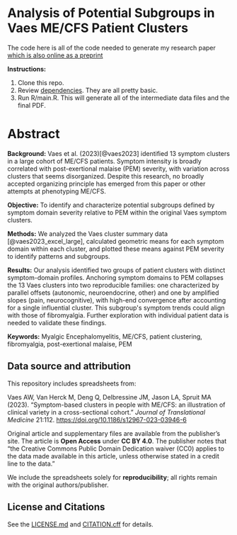 # Analysis of Potential Subgroups in Vaes ME/CFS Patient Clusters

The code here is all of the code needed to generate my research paper [which is also online as a preprint](https://www.preprints.org/manuscript/202509.1179)

**Instructions:**

1.  Clone this repo.
2.  Review [dependencies](DEPENDENCIES.md). They are all pretty basic.
3.  Run R/main.R. This will generate all of the intermediate data files and the final PDF.

# Abstract

**Background:** Vaes et al. (2023)[@vaes2023] identified 13 symptom clusters in a large cohort of ME/CFS patients. Symptom intensity is broadly correlated with post-exertional malaise (PEM) severity, with variation across clusters that seems disorganized. Despite this research, no broadly accepted organizing principle has emerged from this paper or other attempts at phenotyping ME/CFS.

**Objective:** To identify and characterize potential subgroups defined by symptom domain severity relative to PEM within the original Vaes symptom clusters.

**Methods:** We analyzed the Vaes cluster summary data [@vaes2023_excel_large], calculated geometric means for each symptom domain within each cluster, and plotted these means against PEM severity to identify patterns and subgroups.

**Results:** Our analysis identified two groups of patient clusters with distinct symptom-domain profiles. Anchoring symptom domains to PEM collapses the 13 Vaes clusters into two reproducible families: one characterized by parallel offsets (autonomic, neuroendocrine, other) and one by amplified slopes (pain, neurocognitive), with high-end convergence after accounting for a single influential cluster. This subgroup's symptom trends could align with those of fibromyalgia. Further exploration with individual patient data is needed to validate these findings.

**Keywords:** Myalgic Encephalomyelitis, ME/CFS, patient clustering, fibromyalgia, post-exertional malaise, PEM

## Data source and attribution

This repository includes spreadsheets from:

Vaes AW, Van Herck M, Deng Q, Delbressine JM, Jason LA, Spruit MA (2023). “Symptom-based clusters in people with ME/CFS: an illustration of clinical variety in a cross-sectional cohort.” *Journal of Translational Medicine* 21:112. <https://doi.org/10.1186/s12967-023-03946-6>

Original article and supplementary files are available from the publisher’s site. The article is **Open Access** under **CC BY 4.0**. The publisher notes that “the Creative Commons Public Domain Dedication waiver (CC0) applies to the data made available in this article, unless otherwise stated in a credit line to the data.”

We include the spreadsheets solely for **reproducibility**; all rights remain with the original authors/publisher.

## License and Citations

See the [LICENSE.md](LICENSE.md) and [CITATION.cff](CITATION.cff) for details.
